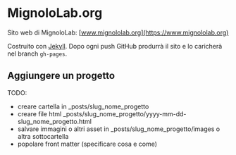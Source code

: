 MignoloLab.org
==============

Sito web di MignoloLab: [www.mignololab.org](https://www.mignololab.org)

Costruito con [Jekyll](https://jekyllrb.com/). Dopo ogni push GitHub produrrà il sito e lo caricherà nel branch `gh-pages`.

## Aggiungere un progetto

TODO:

* creare cartella in _posts/slug_nome_progetto
* creare file html _posts/slug_nome_progetto/yyyy-mm-dd-slug_nome_progetto.html
* salvare immagini o altri asset in _posts/slug_nome_progetto/images o altra sottocartella
* popolare front matter (specificare cosa e come)
